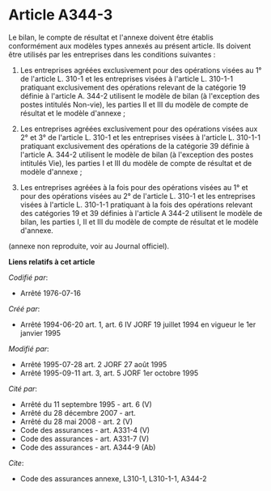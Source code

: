 # Article A344-3

Le bilan, le compte de résultat et l'annexe doivent être établis conformément aux modèles types annexés au présent article.
Ils doivent être utilisés par les entreprises dans les conditions suivantes :

1. Les entreprises agréées exclusivement pour des opérations visées au 1° de l'article L. 310-1 et les entreprises visées à
l'article L. 310-1-1 pratiquant exclusivement des opérations relevant de la catégorie 19 définie à l'article A. 344-2
utilisent le modèle de bilan (à l'exception des postes intitulés Non-vie), les parties II et III du modèle de compte de
résultat et le modèle d'annexe ;

2. Les entreprises agréées exclusivement pour des opérations visées aux 2° et 3° de l'article L. 310-1 et les entreprises
visées à l'article L. 310-1-1 pratiquant exclusivement des opérations de la catégorie 39 définie à l'article A. 344-2
utilisent le modèle de bilan (à l'exception des postes intitulés Vie), les parties I et III du modèle de compte de résultat
et de modèle d'annexe ;

3. Les entreprises agréées à la fois pour des opérations visées au 1° et pour des opérations visées au 2° de l'article L.
310-1 et les entreprises visées à l'article L. 310-1-1 pratiquant à la fois des opérations relevant des catégories 19 et 39
définies à l'article A 344-2 utilisent le modèle de bilan, les parties I, II et III du modèle de compte de résultat et le
modèle d'annexe.

(annexe non reproduite, voir au Journal officiel).

**Liens relatifs à cet article**

_Codifié par_:

  - Arrêté 1976-07-16

_Créé par_:

  - Arrêté 1994-06-20 art. 1, art. 6 IV JORF 19 juillet 1994 en vigueur le 1er janvier 1995

_Modifié par_:

  - Arrêté 1995-07-28 art. 2 JORF 27 août 1995
  - Arrêté 1995-09-11 art. 3, art. 5 JORF 1er octobre 1995

_Cité par_:

  - Arrêté du 11 septembre 1995 - art. 6 (V)
  - Arrêté du 28 décembre 2007 - art.
  - Arrêté du 28 mai 2008 - art. 2 (V)
  - Code des assurances - art. A331-4 (V)
  - Code des assurances - art. A331-7 (V)
  - Code des assurances - art. A344-9 (Ab)

_Cite_:

  - Code des assurances annexe, L310-1, L310-1-1, A344-2
